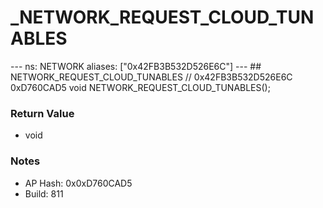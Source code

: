 # _NETWORK_REQUEST_CLOUD_TUNABLES

--- ns: NETWORK aliases: ["0x42FB3B532D526E6C"] --- ## NETWORK_REQUEST_CLOUD_TUNABLES  // 0x42FB3B532D526E6C 0xD760CAD5 void NETWORK_REQUEST_CLOUD_TUNABLES();

### Return Value
* void

### Notes
* AP Hash: 0x0xD760CAD5
* Build: 811

